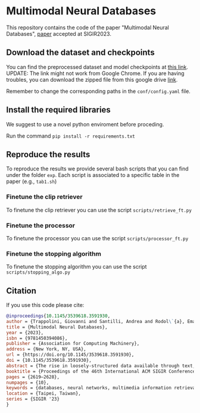 # Multimodal Neural Databases

This repository contains the code of the paper "Multimodal Neural Databases", [paper](https://dl.acm.org/doi/10.1145/3539618.3591930) accepted at SIGIR2023.


## Download the dataset and checkpoints

You can find the preprocessed dataset and model checkpoints at [this link](http://www.diag.uniroma1.it/trappolini/support_materials.zip).
UPDATE: The link might not work from Google Chrome. If you are having troubles, you can download the zipped file from this google drive [link](https://drive.google.com/file/d/156hlY2wehd4CgkkMYjXphxAOEt6ps-fv/view?usp=sharing).

Remember to change the corresponding paths in the  `conf/config.yaml` file.

## Install the required libraries

We suggest to use a novel python enviroment before proceding.

Run the command `pip install -r requirements.txt`


## Reproduce the results

To reproduce the results we provide several bash scripts that you can find under the folder `exp`.
Each script is associated to a specific table in the paper (e.g., `tab1.sh`)

### Finetune the clip retriever

To finetune the clip retriever you can use the script `scripts/retrieve_ft.py`

### Finetune the processor

To finetune the processor you can use the script `scripts/processor_ft.py`

### Finetune the stopping algorithm

To finetune the stopping algorithm you can use the script `scripts/stopping_algo.py`



## Citation

If you use this code please cite:

```bibtex
@inproceedings{10.1145/3539618.3591930,
author = {Trappolini, Giovanni and Santilli, Andrea and Rodol\`{a}, Emanuele and Halevy, Alon and Silvestri, Fabrizio},
title = {Multimodal Neural Databases},
year = {2023},
isbn = {9781450394086},
publisher = {Association for Computing Machinery},
address = {New York, NY, USA},
url = {https://doi.org/10.1145/3539618.3591930},
doi = {10.1145/3539618.3591930},
abstract = {The rise in loosely-structured data available through text, images, and other modalities has called for new ways of querying them. Multimedia Information Retrieval has filled this gap and has witnessed exciting progress in recent years. Tasks such as search and retrieval of extensive multimedia archives have undergone massive performance improvements, driven to a large extent by recent developments in multimodal deep learning. However, methods in this field remain limited in the kinds of queries they support and, in particular, their inability to answer database-like queries. For this reason, inspired by recent work on neural databases, we propose a new framework, which we name Multimodal Neural Databases (MMNDBs). MMNDBs can answer complex database-like queries that involve reasoning over different input modalities, such as text and images, at scale. In this paper, we present the first architecture able to fulfill this set of requirements and test it with several baselines, showing the limitations of currently available models. The results show the potential of these new techniques to process unstructured data coming from different modalities, paving the way for future research in the area.},
booktitle = {Proceedings of the 46th International ACM SIGIR Conference on Research and Development in Information Retrieval},
pages = {2619–2628},
numpages = {10},
keywords = {databases, neural networks, multimedia information retrieval},
location = {Taipei, Taiwan},
series = {SIGIR '23}
}
```
